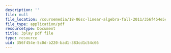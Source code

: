 ```yaml
---
description: ''
file: null
file_location: /coursemedia/18-06sc-linear-algebra-fall-2011/356f454e5c0db220bad1383cd1c54c66_0MtwqhIwdrI.pdf
file_type: application/pdf
resourcetype: Document
title: 3play pdf file
type: resource
uid: 356f454e-5c0d-b220-bad1-383cd1c54c66
---
```

